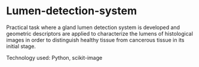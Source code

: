 # Lumen-detection-system

Practical task where a gland lumen detection system is developed and geometric descriptors are applied to characterize the lumens of histological images in order to distinguish healthy tissue from cancerous tissue in its initial stage.

Technology used: Python, scikit-image
